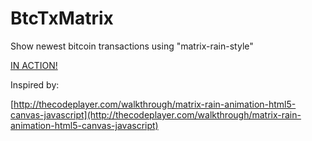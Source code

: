 BtcTxMatrix
===========

Show newest bitcoin transactions using "matrix-rain-style"

[IN ACTION!](http://lhartikk.github.io/btctxmatrix/)


Inspired by:

[http://thecodeplayer.com/walkthrough/matrix-rain-animation-html5-canvas-javascript](http://thecodeplayer.com/walkthrough/matrix-rain-animation-html5-canvas-javascript)
